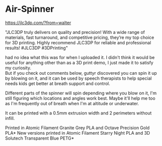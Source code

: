 # Air-Spinner

https://jlc3dp.com/?from=walter

"JLC3DP truly delivers on quality and precision! With a wide range of materials, fast turnaround, and competitive pricing, they’re my top choice for 3D printing. Highly recommend JLC3DP for reliable and professional results! #JLC3DP #3DPrinting"

had no idea what this was for when I uploaded it.  I didn't think it would be useful for anything other than as a 3D print demo, I just made it to satisfy my curiosity.  
But if you check out comments below, guttyr discovered you can spin it up by blowing on it, and it can be used by speech therapists to help special needs kids get better at breath support and control.

Different parts of the spinner will spin depending where you blow on it, I'm still figuring which locations and angles work best.  Maybe it'll help me too as I'm frequently out of breath when I'm at altitude or underwater.

It can be printed with a 0.5mm extrusion width and 2 perimeters without infill.

Printed in Atomic Filament Granite Grey PLA and Octave Precision Gold PLA*
New versions printed in Atomic Filament Starry Night PLA and 3D Solutech Transparent Blue PETG*
